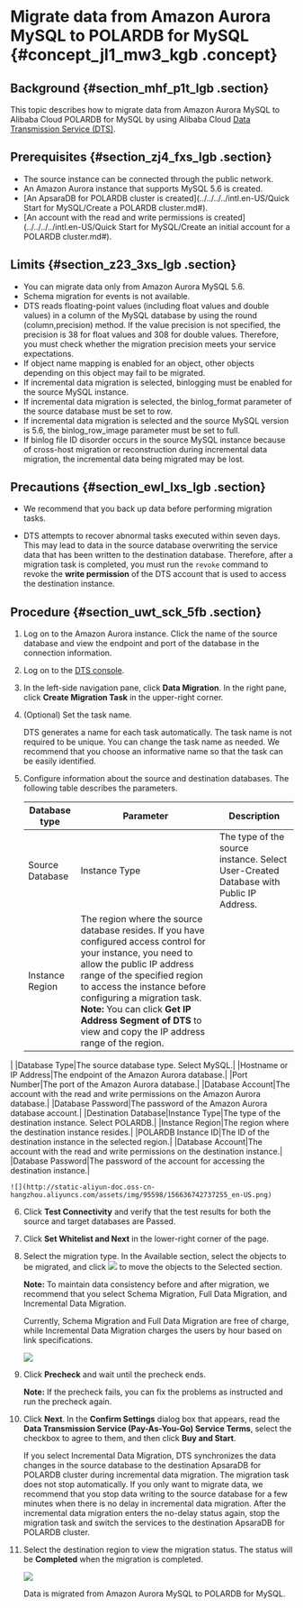 # Migrate data from Amazon Aurora MySQL to POLARDB for MySQL {#concept_jl1_mw3_kgb .concept}

## Background {#section_mhf_p1t_lgb .section}

This topic describes how to migrate data from Amazon Aurora MySQL to Alibaba Cloud POLARDB for MySQL by using Alibaba Cloud [Data Transmission Service \(DTS\)](https://www.alibabacloud.com/help/product/26590.htm).

## Prerequisites {#section_zj4_fxs_lgb .section}

-   The source instance can be connected through the public network.
-   An Amazon Aurora instance that supports MySQL 5.6 is created.
-   [An ApsaraDB for POLARDB cluster is created](../../../../intl.en-US/Quick Start for MySQL/Create a POLARDB cluster.md#).
-   [An account with the read and write permissions is created](../../../../intl.en-US/Quick Start for MySQL/Create an initial account for a POLARDB cluster.md#).

## Limits {#section_z23_3xs_lgb .section}

-   You can migrate data only from Amazon Aurora MySQL 5.6.
-   Schema migration for events is not available.
-   DTS reads floating-point values \(including float values and double values\) in a column of the MySQL database by using the round \(column,precision\) method. If the value precision is not specified, the precision is 38 for float values and 308 for double values. Therefore, you must check whether the migration precision meets your service expectations.
-   If object name mapping is enabled for an object, other objects depending on this object may fail to be migrated.
-   If incremental data migration is selected, binlogging must be enabled for the source MySQL instance.
-   If incremental data migration is selected, the binlog\_format parameter of the source database must be set to row.
-   If incremental data migration is selected and the source MySQL version is 5.6, the binlog\_row\_image parameter must be set to full.
-   If binlog file ID disorder occurs in the source MySQL instance because of cross-host migration or reconstruction during incremental data migration, the incremental data being migrated may be lost.

## Precautions {#section_ewl_lxs_lgb .section}

-   We recommend that you back up data before performing migration tasks.

-   DTS attempts to recover abnormal tasks executed within seven days. This may lead to data in the source database overwriting the service data that has been written to the destination database. Therefore, after a migration task is completed, you must run the `revoke` command to revoke the **write permission** of the DTS account that is used to access the destination instance.


## Procedure {#section_uwt_sck_5fb .section}

1.  Log on to the Amazon Aurora instance. Click the name of the source database and view the endpoint and port of the database in the connection information.
2.  Log on to the [DTS console](https://dts.console.aliyun.com/).
3.  In the left-side navigation pane, click **Data Migration**. In the right pane, click **Create Migration Task** in the upper-right corner.
4.  \(Optional\) Set the task name.

    DTS generates a name for each task automatically. The task name is not required to be unique. You can change the task name as needed. We recommend that you choose an informative name so that the task can be easily identified.

5.  Configure information about the source and destination databases. The following table describes the parameters.

    |Database type|Parameter|Description|
    |-------------|---------|-----------|
    |Source Database|Instance Type|The type of the source instance. Select User-Created Database with Public IP Address.|
    |Instance Region|The region where the source database resides. If you have configured access control for your instance, you need to allow the public IP address range of the specified region to access the instance before configuring a migration task. **Note:** You can click **Get IP Address Segment of DTS** to view and copy the IP address range of the region.

 |
    |Database Type|The source database type. Select MySQL.|
    |Hostname or IP Address|The endpoint of the Amazon Aurora database.|
    |Port Number|The port of the Amazon Aurora database.|
    |Database Account|The account with the read and write permissions on the Amazon Aurora database.|
    |Database Password|The password of the Amazon Aurora database account.|
    |Destination Database|Instance Type|The type of the destination instance. Select POLARDB.|
    |Instance Region|The region where the destination instance resides.|
    |POLARDB Instance ID|The ID of the destination instance in the selected region.|
    |Database Account|The account with the read and write permissions on the destination instance.|
    |Database Password|The password of the account for accessing the destination instance.|

    ![](http://static-aliyun-doc.oss-cn-hangzhou.aliyuncs.com/assets/img/95598/156636742737255_en-US.png)

6.  Click **Test Connectivity** and verify that the test results for both the source and target databases are Passed.
7.  Click **Set Whitelist and Next** in the lower-right corner of the page.
8.  Select the migration type. In the Available section, select the objects to be migrated, and click ![](http://static-aliyun-doc.oss-cn-hangzhou.aliyuncs.com/assets/img/95598/156636742737264_en-US.png) to move the objects to the Selected section.

    **Note:** To maintain data consistency before and after migration, we recommend that you select Schema Migration, Full Data Migration, and Incremental Data Migration.

    Currently, Schema Migration and Full Data Migration are free of charge, while Incremental Data Migration charges the users by hour based on link specifications.

    ![](http://static-aliyun-doc.oss-cn-hangzhou.aliyuncs.com/assets/img/95598/156636742837261_en-US.png)

9.  Click **Precheck** and wait until the precheck ends.

    **Note:** If the precheck fails, you can fix the problems as instructed and run the precheck again.

10. Click **Next**. In the **Confirm Settings** dialog box that appears, read the **Data Transmission Service \(Pay-As-You-Go\) Service Terms**, select the checkbox to agree to them, and then click **Buy and Start**.

    If you select Incremental Data Migration, DTS synchronizes the data changes in the source database to the destination ApsaraDB for POLARDB cluster during incremental data migration. The migration task does not stop automatically. If you only want to migrate data, we recommend that you stop data writing to the source database for a few minutes when there is no delay in incremental data migration. After the incremental data migration enters the no-delay status again, stop the migration task and switch the services to the destination ApsaraDB for POLARDB cluster.

11. Select the destination region to view the migration status. The status will be **Completed** when the migration is completed.

    ![](http://static-aliyun-doc.oss-cn-hangzhou.aliyuncs.com/assets/img/95598/156636742837263_en-US.png)

    Data is migrated from Amazon Aurora MySQL to POLARDB for MySQL.



